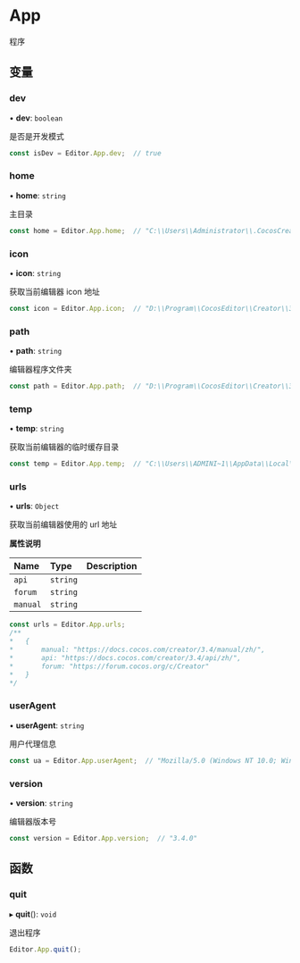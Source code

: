 # App

程序

## 变量

### dev

• **dev**: `boolean`

是否是开发模式

```typescript
const isDev = Editor.App.dev;  // true
```

### home

• **home**: `string`

主目录

```typescript
const home = Editor.App.home;  // "C:\\Users\\Administrator\\.CocosCreator_Develop"
```

### icon

• **icon**: `string`

获取当前编辑器 icon 地址

```typescript
const icon = Editor.App.icon;  // "D:\\Program\\CocosEditor\\Creator\\3.4.0\\resources\\app.asar\\static\\logo.png"
```

### path

• **path**: `string`

编辑器程序文件夹

```typescript
const path = Editor.App.path;  // "D:\\Program\\CocosEditor\\Creator\\3.4.0\\resources\\app.asar"
```

### temp

• **temp**: `string`

获取当前编辑器的临时缓存目录

```typescript
const temp = Editor.App.temp;  // "C:\\Users\\ADMINI~1\\AppData\\Local\\Temp\\CocosCreator\\3.4.0"
```

### urls

• **urls**: `Object`

获取当前编辑器使用的 url 地址

**属性说明**

| Name     | Type     | Description |
| :------- | :------- | ----------- |
| `api`    | `string` |             |
| `forum`  | `string` |             |
| `manual` | `string` |             |

```typescript
const urls = Editor.App.urls;
/**
*   {
*       manual: "https://docs.cocos.com/creator/3.4/manual/zh/",
*       api: "https://docs.cocos.com/creator/3.4/api/zh/",
*       forum: "https://forum.cocos.org/c/Creator"
*   }
*/
```

### userAgent

• **userAgent**: `string`

用户代理信息

```typescript
const ua = Editor.App.userAgent;  // "Mozilla/5.0 (Windows NT 10.0; Win64; x64) AppleWebKit/537.36 (KHTML, like Gecko) CocosCreator/3.4.0 Chrome/91.0.4472.106 Electron/13.1.4 Safari/537.36"
```

### version

• **version**: `string`

编辑器版本号

```typescript
const version = Editor.App.version;  // "3.4.0"
```

## 函数

### quit

▸ **quit**(): `void`

退出程序

```typescript
Editor.App.quit();
```
